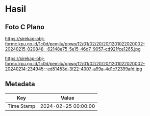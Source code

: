 # Hasil

## Foto C Plano

https://sirekap-obj-formc.kpu.go.id/1c0d/pemilu/ppwp/12/01/02/20/20/1201022020002-20240215-020848--62148e75-5e15-46d7-9057-cd921fce1265.jpg

https://sirekap-obj-formc.kpu.go.id/1c0d/pemilu/ppwp/12/01/02/20/20/1201022020002-20240214-234945--ed51453d-3f22-4007-a99a-4d1c72399afd.jpg


## Metadata

| Key        | Value               |
| ---------- | ------------------- |
| Time Stamp | 2024-02-25 00:00:00 |



